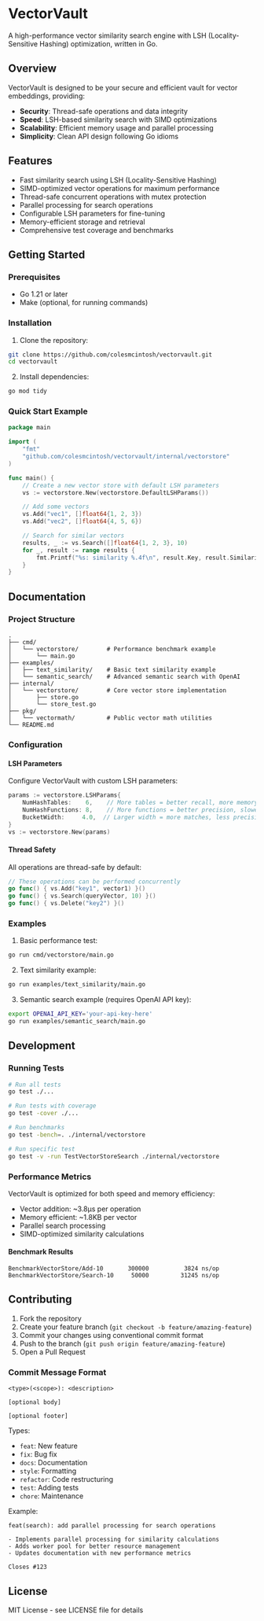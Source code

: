# VectorVault

A high-performance vector similarity search engine with LSH (Locality-Sensitive Hashing) optimization, written in Go.

## Overview

VectorVault is designed to be your secure and efficient vault for vector embeddings, providing:

- **Security**: Thread-safe operations and data integrity
- **Speed**: LSH-based similarity search with SIMD optimizations
- **Scalability**: Efficient memory usage and parallel processing
- **Simplicity**: Clean API design following Go idioms

## Features

- Fast similarity search using LSH (Locality-Sensitive Hashing)
- SIMD-optimized vector operations for maximum performance
- Thread-safe concurrent operations with mutex protection
- Parallel processing for search operations
- Configurable LSH parameters for fine-tuning
- Memory-efficient storage and retrieval
- Comprehensive test coverage and benchmarks

## Getting Started

### Prerequisites

- Go 1.21 or later
- Make (optional, for running commands)

### Installation

1. Clone the repository:
```bash
git clone https://github.com/colesmcintosh/vectorvault.git
cd vectorvault
```

2. Install dependencies:
```bash
go mod tidy
```

### Quick Start Example

```go
package main

import (
    "fmt"
    "github.com/colesmcintosh/vectorvault/internal/vectorstore"
)

func main() {
    // Create a new vector store with default LSH parameters
    vs := vectorstore.New(vectorstore.DefaultLSHParams())

    // Add some vectors
    vs.Add("vec1", []float64{1, 2, 3})
    vs.Add("vec2", []float64{4, 5, 6})

    // Search for similar vectors
    results, _ := vs.Search([]float64{1, 2, 3}, 10)
    for _, result := range results {
        fmt.Printf("%s: similarity %.4f\n", result.Key, result.Similarity)
    }
}
```

## Documentation

### Project Structure

```
.
├── cmd/
│   └── vectorstore/        # Performance benchmark example
│       └── main.go
├── examples/
│   ├── text_similarity/    # Basic text similarity example
│   └── semantic_search/    # Advanced semantic search with OpenAI
├── internal/
│   └── vectorstore/        # Core vector store implementation
│       ├── store.go
│       └── store_test.go
├── pkg/
│   └── vectormath/         # Public vector math utilities
└── README.md
```

### Configuration

#### LSH Parameters

Configure VectorVault with custom LSH parameters:

```go
params := vectorstore.LSHParams{
    NumHashTables:    6,    // More tables = better recall, more memory
    NumHashFunctions: 8,    // More functions = better precision, slower
    BucketWidth:     4.0,  // Larger width = more matches, less precision
}
vs := vectorstore.New(params)
```

#### Thread Safety

All operations are thread-safe by default:

```go
// These operations can be performed concurrently
go func() { vs.Add("key1", vector1) }()
go func() { vs.Search(queryVector, 10) }()
go func() { vs.Delete("key2") }()
```

### Examples

1. Basic performance test:
```bash
go run cmd/vectorstore/main.go
```

2. Text similarity example:
```bash
go run examples/text_similarity/main.go
```

3. Semantic search example (requires OpenAI API key):
```bash
export OPENAI_API_KEY='your-api-key-here'
go run examples/semantic_search/main.go
```

## Development

### Running Tests

```bash
# Run all tests
go test ./...

# Run tests with coverage
go test -cover ./...

# Run benchmarks
go test -bench=. ./internal/vectorstore

# Run specific test
go test -v -run TestVectorStoreSearch ./internal/vectorstore
```

### Performance Metrics

VectorVault is optimized for both speed and memory efficiency:

- Vector addition: ~3.8µs per operation
- Memory efficient: ~1.8KB per vector
- Parallel search processing
- SIMD-optimized similarity calculations

#### Benchmark Results

```
BenchmarkVectorStore/Add-10    	  300000	      3824 ns/op
BenchmarkVectorStore/Search-10 	   50000	     31245 ns/op
```

## Contributing

1. Fork the repository
2. Create your feature branch (`git checkout -b feature/amazing-feature`)
3. Commit your changes using conventional commit format
4. Push to the branch (`git push origin feature/amazing-feature`)
5. Open a Pull Request

### Commit Message Format

```
<type>(<scope>): <description>

[optional body]

[optional footer]
```

Types:
- `feat`: New feature
- `fix`: Bug fix
- `docs`: Documentation
- `style`: Formatting
- `refactor`: Code restructuring
- `test`: Adding tests
- `chore`: Maintenance

Example:
```
feat(search): add parallel processing for search operations

- Implements parallel processing for similarity calculations
- Adds worker pool for better resource management
- Updates documentation with new performance metrics

Closes #123
```

## License

MIT License - see LICENSE file for details 